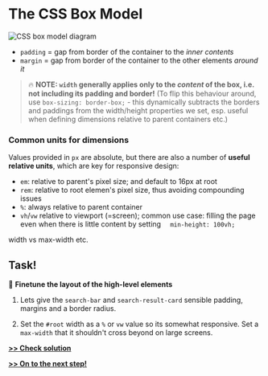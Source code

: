 # The CSS Box Model

![CSS box model diagram](https://github.com/minkaotic/front-end-notes/blob/master/img/box_model.png?raw=true)

- `padding` = gap from border of the container to the *inner contents*
- `margin` = gap from border of the container to the other elements *around it*

> 🔥 **NOTE: `width` generally applies only to the *content* of the box, i.e. not including its padding and border!** (To flip this behaviour around, use `box-sizing: border-box;` - this dynamically subtracts the borders and paddings from the width/height properties we set, esp. useful when defining dimensions relative to parent containers etc.)

### Common units for dimensions
Values provided in `px` are absolute, but there are also a number of **useful relative units**, which are key for responsive design:
- `em`: relative to parent's pixel size; and default to 16px at root
- `rem`: relative to root elemen's pixel size, thus avoiding compounding issues
- `%`: always relative to parent container
- `vh`/`vw` relative to viewport (=screen); common use case: filling the page even when there is little content by setting `  min-height: 100vh;`


width vs max-width etc.


## Task!
💪 **Finetune the layout of the high-level elements**

  1. Lets give the `search-bar` and `search-result-card` sensible padding, margins and a border radius.

  1. Set the `#root` width as a `%` or `vw` value so its somewhat responsive. Set a `max-width` that it shouldn't cross beyond on large screens.


**[>> Check solution](/lessons/3-css-box-model__solution.md)**

**[>> On to the next step!](/lessons/4-layout-techniques.md)**